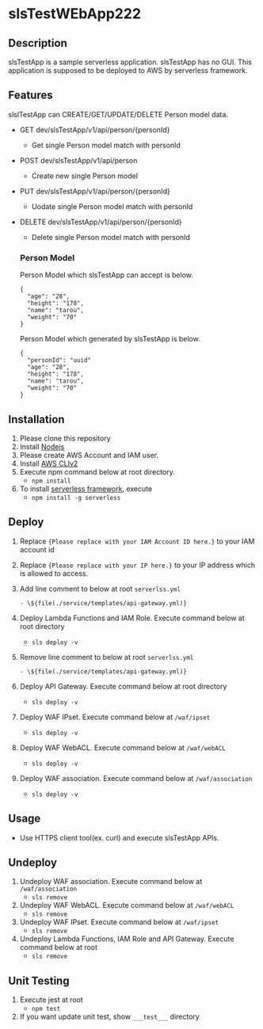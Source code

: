 # slsTestWEbApp222

## Description

slsTestApp is a sample serverless application. slsTestApp has no GUI.
This application is supposed to be deployed to AWS by serverless framework.

## Features

slslTestApp can CREATE/GET/UPDATE/DELETE Person model data.

- GET dev/slsTestApp/v1/api/person/{personId}
  - Get single Person model match with personId
- POST dev/slsTestApp/v1/api/person
  - Create new single Person model
- PUT dev/slsTestApp/v1/api/person/{personId}
  - Uodate single Person model match with personId
- DELETE dev/slsTestApp/v1/api/person/{personId}

  - Delete single Person model match with personId

  ### Person Model

  Person Model which slsTestApp can accept is below.

  ```
  {
    "age": "28",
    "height": "178",
    "name": "tarou",
    "weight": "70"
  }
  ```

  Person Model which generated by slsTestApp is below.

  ```
  {
    "personId": "uuid"
    "age": "28",
    "height": "178",
    "name": "tarou",
    "weight": "70"
  }
  ```

## Installation

1. Please clone this repository
2. Install [Nodejs](https://nodejs.org/)
3. Please create AWS Account and IAM user.
4. Install [AWS CLIv2](https://aws.amazon.com/cli/)
5. Execute npm command below at root directory.
   - `npm install`
6. To install [serverless framework](https://www.serverless.com/), execute
   - `npm install -g serverless`

## Deploy

1. Replace `{Please replace with your IAM Account ID here.}` to your IAM account id
2. Replace `{Please replace with your IP here.}` to your IP address which is allowed to access.
3. Add line comment to below at root `serverlss.yml`

   `- \${file(./service/templates/api-gateway.yml)}`

4. Deploy Lambda Functions and IAM Role. Execute command below at root directory
   - `sls deploy -v`
5. Remove line comment to below at root `serverlss.yml`

   `- \${file(./service/templates/api-gateway.yml)}`

6. Deploy API Gateway. Execute command below at root directory
   - `sls deploy -v`
7. Deploy WAF IPset. Execute command below at `/waf/ipset`
   - `sls deploy -v`
8. Deploy WAF WebACL. Execute command below at `/waf/webACL`
   - `sls deploy -v`
9. Deploy WAF association. Execute command below at `/waf/association`
   - `sls deploy -v`

## Usage

- Use HTTPS client tool(ex. curl) and execute slsTestApp APIs.

## Undeploy

1. Undeploy WAF association. Execute command below at `/waf/association`
   - `sls remove`
2. Undeploy WAF WebACL. Execute command below at `/waf/webACL`
   - `sls remove`
3. Undeploy WAF IPset. Execute command below at `/waf/ipset`
   - `sls remove`
4. Undeploy Lambda Functions, IAM Role and API Gateway. Execute command below at root
   - `sls remove`

## Unit Testing

1. Execute jest at root
   - `npm test`
2. If you want update unit test, show `___test___` directory
